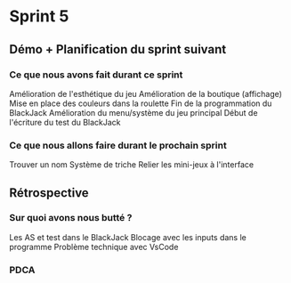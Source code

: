 # Sprint 5

## Démo + Planification du sprint suivant

### Ce que nous avons fait durant ce sprint
Amélioration de l'esthétique du jeu 
Amélioration de la boutique (affichage)
Mise en place des couleurs dans la roulette
Fin de la programmation du BlackJack
Amélioration du menu/système du jeu principal
Début de l'écriture du test du BlackJack

### Ce que nous allons faire durant le prochain sprint
Trouver un nom
Système de triche
Relier les mini-jeux à l'interface 

## Rétrospective

### Sur quoi avons nous butté ?
Les AS et test dans le BlackJack
Blocage avec les inputs dans le programme 
Problème technique avec VsCode 


### PDCA

